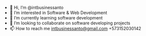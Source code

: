 - 👋 Hi, I’m @intbusinessanto
- 👀 I’m interested in Software & Web Development
- 🌱 I’m currently learning software development
- 💞️ I’m looking to collaborate on software developing projects
- 📫 How to reach me intbusinessanto@gmail.com +573152030142

<!---
intbusinessanto/intbusinessanto is a ✨ special ✨ repository because its `README.md` (this file) appears on your GitHub profile.
You can click the Preview link to take a look at your changes.
--->
